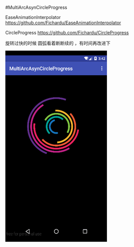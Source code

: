 #MultiArcAsynCircleProgress

EaseAnimationInterpolator
https://github.com/Fichardu/EaseAnimationInterpolator

CircleProgress
https://github.com/Fichardu/CircleProgress

旋转过快的时候 圆弧看着断断续的 ，有时间再改进下

![screenshots/demo2.gif](screenshots/demo2.gif)
